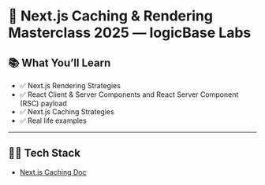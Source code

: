 # 🚀 Next.js Caching & Rendering Masterclass 2025 — logicBase Labs

## 📚 What You’ll Learn

-   ✅ Next.js Rendering Strategies
-   ✅ React Client & Server Components and React Server Component (RSC) payload
-   ✅ Next.js Caching Strategies
-   ✅ Real life examples

---

## 🧑‍💻 Tech Stack

-   [Next.js Caching Doc](https://nextjs.org/docs/app/guides/caching)
